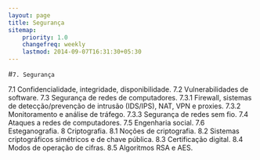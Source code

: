 ```yaml
---
layout: page
title: Segurança
sitemap:
    priority: 1.0
    changefreq: weekly
    lastmod: 2014-09-07T16:31:30+05:30
---
```

#```7. Segurança```

7.1 Confidencialidade, integridade, disponibilidade.
7.2 Vulnerabilidades de software.
7.3 Segurança de redes de computadores.
7.3.1 Firewall, sistemas de detecção/prevenção de intrusão (IDS/IPS), NAT, VPN e proxies.
7.3.2 Monitoramento e análise de tráfego.
7.3.3 Segurança de redes sem fio.
7.4 Ataques a redes de computadores.
7.5 Engenharia social.
7.6 Esteganografia.
8 Criptografia.
8.1 Noções de criptografia.
8.2 Sistemas criptográficos simétricos e de chave pública.
8.3 Certificação digital.
8.4 Modos de operação de cifras.
8.5 Algoritmos RSA e AES.